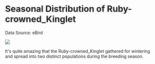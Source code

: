 # Seasonal Distribution of Ruby-crowned_Kinglet

Data Source: eBird


![](./Ruby-crowned_Kinglet_2020.gif)

It's quite amazing that the Ruby-crowned_Kinglet gathered for wintering and spread into two distinct populations during the breeding season.
